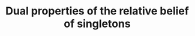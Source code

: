 ---
title: "Dual properties of the relative belief of singletons"
year: 2008
pdf_url: "/research/visiongroup/publications/2008/fabio_08_papers/pricai08dual-cameraready.pdf"
category: "nonvision"
author_list: "Fabio Cuzzolin"
grant: "NULL"
pub_in: "In Proceedings of the Pacific Rim International Conference on Artificial Intelligence (PRICAI'08)"
---